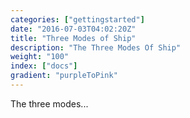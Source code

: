 ```yaml
---
categories: ["gettingstarted"]
date: "2016-07-03T04:02:20Z"
title: "Three Modes of Ship"
description: "The Three Modes Of Ship"
weight: "100"
index: ["docs"]
gradient: "purpleToPink"
---
```


The three modes...